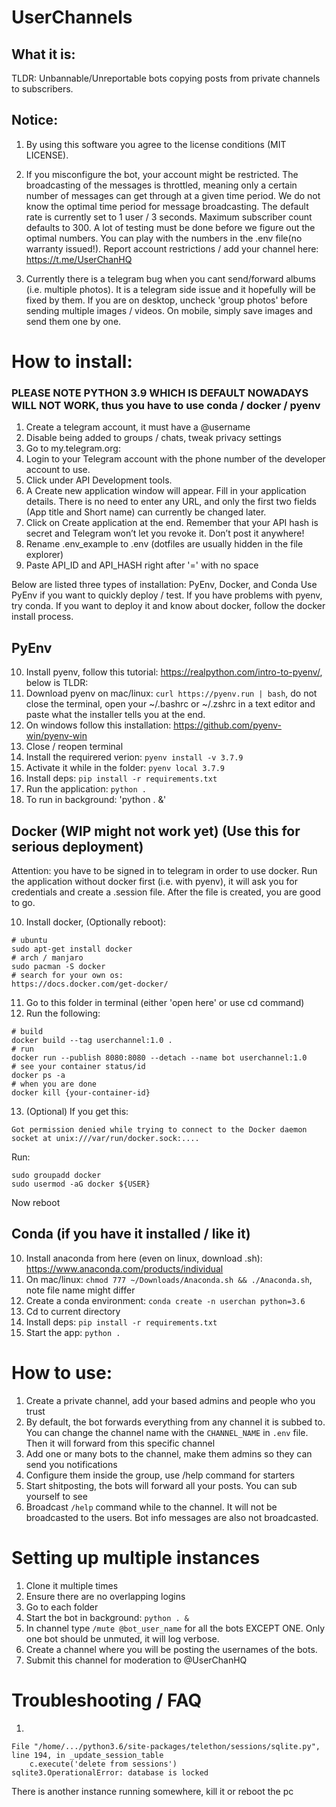 # UserChannels

## What it is:

TLDR: Unbannable/Unreportable bots copying posts from private channels to subscribers. 

## Notice:
1. By using this software you agree to the license conditions (MIT LICENSE).

2. If you misconfigure the bot, your account might be restricted. The broadcasting of the messages
is throttled, meaning only a certain number of messages can get through at a given time period.
We do not know the optimal time period for message broadcasting. The default rate is currently set
to 1 user / 3 seconds. Maximum subscriber count defaults to 300. A lot of testing must be done
before we figure out the optimal numbers. You can play with the numbers in the .env file(no
warranty issued!). Report account restrictions / add your channel here: https://t.me/UserChanHQ

3. Currently there is a telegram bug when you cant send/forward albums (i.e. multiple photos). It is
a telegram side issue and it hopefully will be fixed by them. If you are on desktop, uncheck 'group photos' 
before sending multiple images / videos. On mobile, simply save images and send them one by one.


# How to install:

### PLEASE NOTE PYTHON 3.9 WHICH IS DEFAULT NOWADAYS WILL NOT WORK, thus you have to use conda / docker / pyenv 

1. Create a telegram account, it must have a @username
2. Disable being added to groups / chats, tweak privacy settings
3. Go to my.telegram.org:
4. Login to your Telegram account with the phone number of the developer account to use.
5. Click under API Development tools.
6. A Create new application window will appear. Fill in your application details. There is no need to enter any URL, and only the first two fields (App title and Short name) can currently be changed later.
7. Click on Create application at the end. Remember that your API hash is secret and Telegram won’t let you revoke it. Don’t post it anywhere!
8. Rename .env_example to .env (dotfiles are usually hidden in the file explorer)
9. Paste API_ID and API_HASH right after '=' with no space

Below are listed three types of installation: PyEnv, Docker, and Conda
Use PyEnv if you want to quickly deploy / test. If you have problems with pyenv, try conda.
If you want to deploy it and know about docker, follow the docker install process.

## PyEnv 
10. Install pyenv, follow this tutorial: https://realpython.com/intro-to-pyenv/, below is TLDR:
11. Download pyenv on mac/linux: `curl https://pyenv.run | bash`, do not close the terminal, open your ~/.bashrc or ~/.zshrc in a text editor and paste what the installer tells you at the end.
11. On windows follow this installation: https://github.com/pyenv-win/pyenv-win
12. Close / reopen terminal
13. Install the requirered verion: `pyenv install -v 3.7.9`
14. Activate it while in the folder: `pyenv local 3.7.9`
15. Install deps: `pip install -r requirements.txt`
16. Run the application: `python .`
17. To run in background: 'python . &'

## Docker (WIP might not work yet) (Use this for serious deployment)
Attention: you have to be signed in to telegram in order to use docker. Run the application without docker first (i.e. with pyenv), it will ask you for credentials and create a .session file. After the file is created, you are good to go. 

10. Install docker, (Optionally reboot):
```
# ubuntu 
sudo apt-get install docker
# arch / manjaro
sudo pacman -S docker
# search for your own os:
https://docs.docker.com/get-docker/
```

11. Go to this folder in terminal (either 'open here' or use cd command)
12. Run the following: 
```
# build
docker build --tag userchannel:1.0 .
# run
docker run --publish 8080:8080 --detach --name bot userchannel:1.0
# see your container status/id
docker ps -a
# when you are done
docker kill {your-container-id}
```
13. (Optional) If you get this:
```
Got permission denied while trying to connect to the Docker daemon socket at unix:///var/run/docker.sock:....
``` 
 Run:
```
sudo groupadd docker
sudo usermod -aG docker ${USER}
```
 Now reboot


## Conda (if you have it installed / like it)
10. Install anaconda from here (even on linux, download .sh): https://www.anaconda.com/products/individual
10. On mac/linux: `chmod 777 ~/Downloads/Anaconda.sh && ./Anaconda.sh`, note file name might differ
10. Create a conda environment: ` conda create -n userchan python=3.6 `
12. Cd to current directory
12. Install deps: `pip install -r requirements.txt`
13. Start the app: `python .`

# How to use:
1. Create a private channel, add your based admins and people who you trust
2. By default, the bot forwards everything from any channel it is subbed to. You can change
the channel name with the `CHANNEL_NAME` in `.env` file.
Then it will forward from this specific channel
3. Add one or many bots to the channel, make them admins so they can send you notifications
4. Configure them inside the group, use /help command for starters
5. Start shitposting, the bots will forward all your posts. You can sub yourself to see
6. Broadcast `/help` command while to the channel. It will not be broadcasted to the users.
Bot info messages are also not broadcasted.

# Setting up multiple instances
1. Clone it multiple times
2. Ensure there are no overlapping logins
3. Go to each folder
4. Start the bot in background: `python . &`
5. In channel type `/mute @bot_user_name` for all the bots EXCEPT ONE. 
Only one bot should be unmuted, it will log verbose.
6. Create a channel where you will be posting the usernames of the bots.
7. Submit this channel for moderation to @UserChanHQ


# Troubleshooting / FAQ

1. 
```
File "/home/.../python3.6/site-packages/telethon/sessions/sqlite.py", line 194, in _update_session_table
    c.execute('delete from sessions')
sqlite3.OperationalError: database is locked
```
There is another instance running somewhere, kill it or reboot the pc